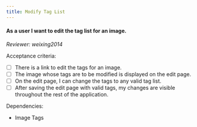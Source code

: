 ```yaml
---
title: Modify Tag List
---
```


#### As a user I want to edit the tag list for an image.

_Reviewer: weixing2014_

Acceptance criteria:
- [ ] There is a link to edit the tags for an image.
- [ ] The image whose tags are to be modified is displayed on the edit page.
- [ ] On the edit page, I can change the tags to any valid tag list.
- [ ] After saving the edit page with valid tags, my changes are visible
  throughout the rest of the application.

Dependencies:
- Image Tags
